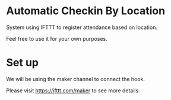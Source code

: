 # Automatic Checkin By Location
System using IFTTT to register attendance based on location.

Feel free to use it for your own purposes.

# Set up

We will be using the maker channel to connect the hook.

Please visit https://ifttt.com/maker to see more details.
